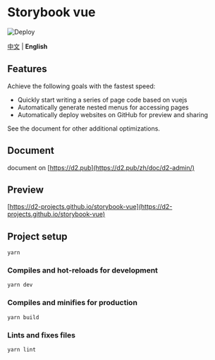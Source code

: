 # Storybook vue

![Deploy](https://github.com/d2-projects/storybook-vue/workflows/Deploy/badge.svg)

[中文](./README.zh.md) | **English**

## Features

Achieve the following goals with the fastest speed:

* Quickly start writing a series of page code based on vuejs
* Automatically generate nested menus for accessing pages
* Automatically deploy websites on GitHub for preview and sharing

See the document for other additional optimizations.

## Document

document on [https://d2.pub](https://d2.pub/zh/doc/d2-admin/)

## Preview

[https://d2-projects.github.io/storybook-vue](https://d2-projects.github.io/storybook-vue)

## Project setup

```
yarn
```

### Compiles and hot-reloads for development

```
yarn dev
```

### Compiles and minifies for production

```
yarn build
```

### Lints and fixes files

```
yarn lint
```
